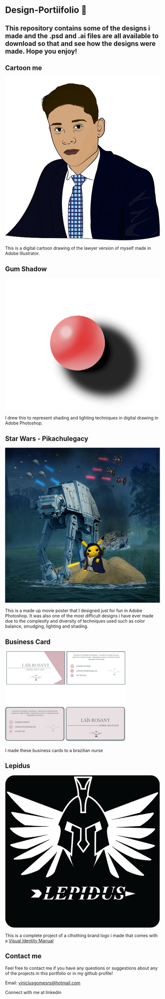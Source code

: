 # Design-Portiifolio 🎨
## This repository contains some of the designs i made and the .psd and .ai files are all available to download so that and see how the designs were made. Hope you enjoy!

## Cartoon me
![Cartoon me](https://github.com/SuzanoVini/Design-Portiifolio/blob/main/Cartoon%20Me.png)

This is a digital cartoon drawing of the lawyer version of myself made in Adobe Illustrator.

## Gum Shadow
![Gum Shadow](https://github.com/SuzanoVini/Design-Portiifolio/blob/main/shadow%20gumball.png)

I drew this to represent shading and lighting techniques in digital drawing in Adobe Photoshop.

## Star Wars - Pikachulegacy
![Star Wars - Pikachulegacy](https://github.com/SuzanoVini/Design-Portiifolio/blob/main/StarWaras%20Pikachu%20Legacy.png)

This is a made up movie poster that I designed just for fun in Adobe Photoshop. It was also one of the most difficult designs i have ever made due to the complexity and diversity of techniques used such as color balance, smudging, lighting and shading.

## Business Card
![Business card](https://github.com/SuzanoVini/Design-Portiifolio/blob/main/Bunsiness%20Card.png)

I made these business cards to a brazilian nurse

## Lepidus
![Lepidus](https://github.com/SuzanoVini/Design-Portiifolio/blob/main/LEPIDUS.png)

This is a complete project of a clhothing brand logo i made that comes with a [Visual Identity Manual](https://dglb26w8rx2ld.cloudfront.net/000_clients/3503322/file/x22349WodG2cED79.pdf)

## Contact me
Feel free to contact me if you have any questions or suggestions about any of the projects in this portfolio or in my github profile!

Email: viniciusgomesrs@hotmail.com

Connect with me at linkedin
